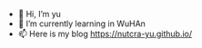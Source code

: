 - 👋 Hi, I’m yu
- 🌱 I’m currently learning in WuHAn
- 📫 Here is my blog https://nutcra-yu.github.io/
<!---
Nutcra-yu/Nutcra-yu is a ✨ special ✨ repository because its `README.md` (this file) appears on your GitHub profile.
You can click the Preview link to take a look at your changes.
--->
